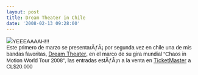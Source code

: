 ```yaml
---
layout: post
title: Dream Theater in Chile
date: '2008-02-13 09:28:00'
---
```



[![](http://bp0.blogger.com/_WLj4OeHg5Rg/R7MRJU3GwaI/AAAAAAAAAJM/Ixe7tonVDcU/s320/dt.jpg)](http://bp0.blogger.com/_WLj4OeHg5Rg/R7MRJU3GwaI/AAAAAAAAAJM/Ixe7tonVDcU/s1600-h/dt.jpg)<span style="font-family: arial;">YEEEAAAAH!!!</span>  
<span style="font-family: arial;">Este primero de marzo se presentarÃƒÂ¡ por segunda vez en chile una de mis bandas favoritas, </span>[Dream Theater](http://www.dreamtheater.net/)<span style="font-family: arial;">, en el marco de su gira mundial “Chaos in Motion World Tour 2008″, las entradas estÃƒÂ¡n a la venta en </span>[TicketMaster](http://www.ticketmaster.cl/specialb/eventos_sprw.asp?top=1&searchname=DREAM_THEATER)<span style="font-family: arial;"> a CL$20.000</span>


